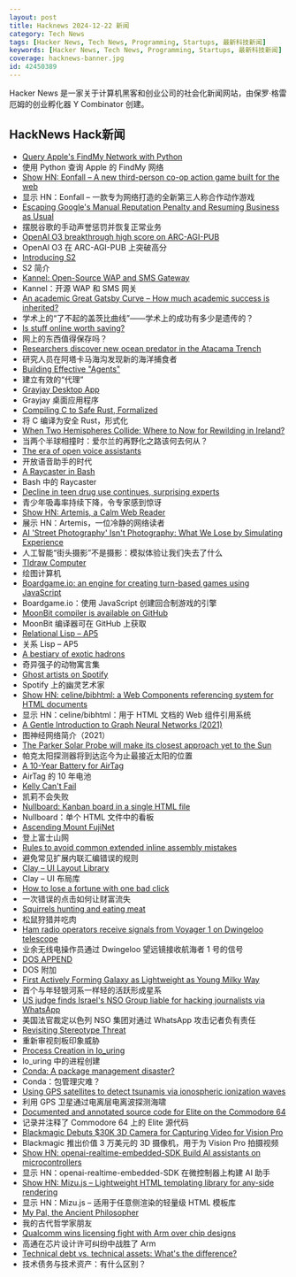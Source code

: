 ```yaml
---
layout: post
title: Hacknews 2024-12-22 新闻
category: Tech News
tags: [Hacker News, Tech News, Programming, Startups, 最新科技新闻]
keywords: [Hacker News, Tech News, Programming, Startups, 最新科技新闻]
coverage: hacknews-banner.jpg
id: 42450389
---
```


Hacker News 是一家关于计算机黑客和创业公司的社会化新闻网站，由保罗·格雷厄姆的创业孵化器 Y Combinator 创建。

## HackNews Hack新闻

- [Query Apple's FindMy Network with Python](https://github.com/malmeloo/FindMy.py)
- 使用 Python 查询 Apple 的 FindMy 网络
- [Show HN: Eonfall – A new third-person co-op action game built for the web](https://eonfall.com)
- 显示 HN：Eonfall – 一款专为网络打造的全新第三人称合作动作游戏
- [Escaping Google's Manual Reputation Penalty and Resuming Business as Usual](https://recleudo.com/under-googles-watchfull-eye-getting-out-of-a-manual-site-reputation-abuse-penalty-and-continuing-business-as-usual/)
- 摆脱谷歌的手动声誉惩罚并恢复正常业务
- [OpenAI O3 breakthrough high score on ARC-AGI-PUB](https://arcprize.org/blog/oai-o3-pub-breakthrough)
- OpenAI O3 在 ARC-AGI-PUB 上突破高分
- [Introducing S2](https://s2.dev/blog/intro)
- S2 简介
- [Kannel: Open-Source WAP and SMS Gateway](https://www.kannel.org/overview.shtml)
- Kannel：开源 WAP 和 SMS 网关
- [An academic Great Gatsby Curve – How much academic success is inherited?](https://blogs.lse.ac.uk/impactofsocialsciences/2024/10/21/an-academic-great-gatsby-curve-how-much-academic-success-inherited/)
- 学术上的“了不起的盖茨比曲线”——学术上的成功有多少是遗传的？
- [Is stuff online worth saving?](https://rubenerd.com/is-it-worth-saving/)
- 网上的东西值得保存吗？
- [Researchers discover new ocean predator in the Atacama Trench](https://phys.org/news/2024-12-ocean-predator-atacama-trench.html)
- 研究人员在阿塔卡马海沟发现新的海洋捕食者
- [Building Effective "Agents"](https://www.anthropic.com/research/building-effective-agents)
- 建立有效的“代理”
- [Grayjay Desktop App](https://grayjay.app/desktop/)
- Grayjay 桌面应用程序
- [Compiling C to Safe Rust, Formalized](https://arxiv.org/abs/2412.15042)
- 将 C 编译为安全 Rust，形式化
- [When Two Hemispheres Collide: Where to Now for Rewilding in Ireland?](https://worldsensorium.com/when-two-hemispheres-collide-where-to-now-for-rewilding-in-ireland/)
- 当两个半球相撞时：爱尔兰的再野化之路该何去何从？
- [The era of open voice assistants](https://www.home-assistant.io/blog/2024/12/19/voice-preview-edition-the-era-of-open-voice/)
- 开放语音助手的时代
- [A Raycaster in Bash](https://github.com/izabera/pseudo3d)
- Bash 中的 Raycaster
- [Decline in teen drug use continues, surprising experts](https://arstechnica.com/health/2024/12/the-kids-are-maybe-alright-teen-drug-use-hits-new-lows-in-ongoing-decline/)
- 青少年吸毒率持续下降，令专家感到惊讶
- [Show HN: Artemis, a Calm Web Reader](https://artemis.jamesg.blog/)
- 展示 HN：Artemis，一位冷静的网络读者
- [AI 'Street Photography' Isn't Photography: What We Lose by Simulating Experience](https://simone.org/synthography/)
- 人工智能“街头摄影”不是摄影：模拟体验让我们失去了什么
- [Tldraw Computer](https://computer.tldraw.com)
- 绘图计算机
- [Boardgame.io: an engine for creating turn-based games using JavaScript](https://github.com/boardgameio/boardgame.io)
- Boardgame.io：使用 JavaScript 创建回合制游戏的引擎
- [MoonBit compiler is available on GitHub](https://www.moonbitlang.com/blog/compiler-opensource)
- MoonBit 编译器可在 GitHub 上获取
- [Relational Lisp – AP5](https://www.ap5.com/ap5-man.html)
- 关系 Lisp – AP5
- [A bestiary of exotic hadrons](https://cerncourier.com/a-bestiary-of-exotic-hadrons/)
- 奇异强子的动物寓言集
- [Ghost artists on Spotify](https://harpers.org/archive/2025/01/the-ghosts-in-the-machine-liz-pelly-spotify-musicians/)
- Spotify 上的幽灵艺术家
- [Show HN: celine/bibhtml: a Web Components referencing system for HTML documents](https://maxbo.me/celine/bibhtml/)
- 显示 HN：celine/bibhtml：用于 HTML 文档的 Web 组件引用系统
- [A Gentle Introduction to Graph Neural Networks (2021)](https://distill.pub/2021/gnn-intro/)
- 图神经网络简介（2021）
- [The Parker Solar Probe will make its closest approach yet to the Sun](https://arstechnica.com/space/2024/12/were-about-to-fly-a-spacecraft-into-the-sun-for-the-first-time/)
- 帕克太阳探测器将到达迄今为止最接近太阳的位置
- [A 10-Year Battery for AirTag](https://www.elevationlab.com/blogs/news/introducing-timecapsule)
- AirTag 的 10 年电池
- [Kelly Can't Fail](https://win-vector.com/2024/12/19/kelly-cant-fail/)
- 凯莉不会失败
- [Nullboard: Kanban board in a single HTML file](https://github.com/apankrat/nullboard)
- Nullboard：单个 HTML 文件中的看板
- [Ascending Mount FujiNet](https://www.leadedsolder.com/2024/12/17/coco-fujinet.html)
- 登上富士山网
- [Rules to avoid common extended inline assembly mistakes](https://nullprogram.com/blog/2024/12/20/)
- 避免常见扩展内联汇编错误的规则
- [Clay – UI Layout Library](https://www.nicbarker.com/clay)
- Clay – UI 布局库
- [How to lose a fortune with one bad click](https://krebsonsecurity.com/2024/12/how-to-lose-a-fortune-with-just-one-bad-click/)
- 一次错误的点击如何让财富流失
- [Squirrels hunting and eating meat](https://gizmodo.com/squirrels-caught-hunting-and-eating-meat-for-the-first-time-2000540386)
- 松鼠狩猎并吃肉
- [Ham radio operators receive signals from Voyager 1 on Dwingeloo telescope](https://www.camras.nl/en/blog/2024/dwingeloo-telescope-receives-signals-from-voyager-1/)
- 业余无线电操作员通过 Dwingeloo 望远镜接收航海者 1 号的信号
- [DOS APPEND](https://www.os2museum.com/wp/dos-append/)
- DOS 附加
- [First Actively Forming Galaxy as Lightweight as Young Milky Way](https://science.nasa.gov/missions/webb/found-first-actively-forming-galaxy-as-lightweight-as-young-milky-way/)
- 首个与年轻银河系一样轻的活跃形成星系
- [US judge finds Israel's NSO Group liable for hacking journalists via WhatsApp](https://www.reuters.com/technology/cybersecurity/us-judge-finds-israels-nso-group-liable-hacking-whatsapp-lawsuit-2024-12-21/)
- 美国法官裁定以色列 NSO 集团对通过 WhatsApp 攻击记者负有责任
- [Revisiting Stereotype Threat](https://www.speakandregret.michaelinzlicht.com/p/revisiting-stereotype-threat)
- 重新审视刻板印象威胁
- [Process Creation in Io_uring](https://lwn.net/SubscriberLink/1002371/0ff2be6a2c7624ca/)
- Io_uring 中的进程创建
- [Conda: A package management disaster?](https://pyherald.com/articles/16_12_2024/)
- Conda：包管理灾难？
- [Using GPS satellites to detect tsunamis via ionospheric ionization waves](https://www.earthdata.nasa.gov/learn/data-in-action/global-navigation-satellite-system-data-brings-forth-guardian)
- 利用 GPS 卫星通过电离层电离波探测海啸
- [Documented and annotated source code for Elite on the Commodore 64](https://github.com/markmoxon/elite-source-code-commodore-64)
- 记录并注释了 Commodore 64 上的 Elite 源代码
- [Blackmagic Debuts $30K 3D Camera for Capturing Video for Vision Pro](https://www.macrumors.com/2024/12/16/black-magic-3d-vision-pro-camera/)
- Blackmagic 推出价值 3 万美元的 3D 摄像机，用于为 Vision Pro 拍摄视频
- [Show HN: openai-realtime-embedded-SDK Build AI assistants on microcontrollers](https://github.com/openai/openai-realtime-embedded-sdk)
- 显示 HN：openai-realtime-embedded-SDK 在微控制器上构建 AI 助手
- [Show HN: Mizu.js – Lightweight HTML templating library for any-side rendering](https://mizu.sh)
- 显示 HN：Mizu.js – 适用于任意侧渲染的轻量级 HTML 模板库
- [My Pal, the Ancient Philosopher](https://nautil.us/meet-my-pal-the-ancient-philosopher-1169561/)
- 我的古代哲学家朋友
- [Qualcomm wins licensing fight with Arm over chip designs](https://www.bloomberg.com/news/articles/2024-12-20/qualcomm-wins-licensing-fight-with-arm-over-chip-designs)
- 高通在芯片设计许可纠纷中战胜了 Arm
- [Technical debt vs. technical assets: What's the difference?](https://liblab.com/blog/accruing-technical-assets-vs-paying-off-technical-debt)
- 技术债务与技术资产：有什么区别？

